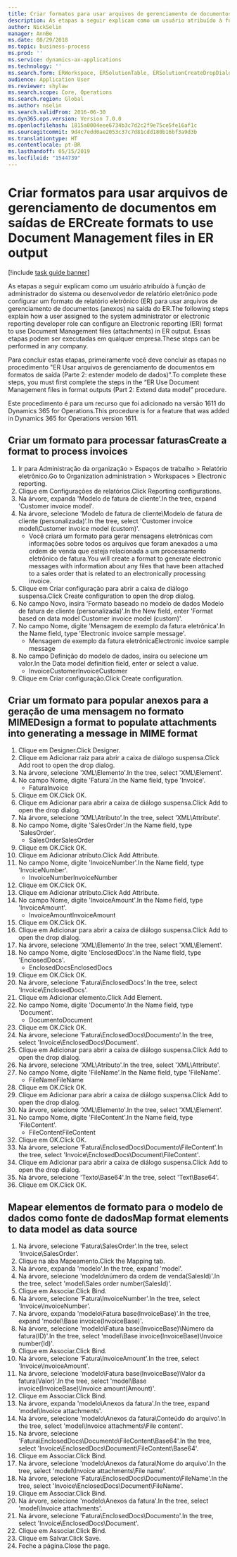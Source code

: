 ```yaml
---
title: Criar formatos para usar arquivos de gerenciamento de documentos em saídas de ER
description: As etapas a seguir explicam como um usuário atribuído à função de administrador do sistema ou desenvolvedor de relatório eletrônico pode configurar um formato de relatório eletrônico para usar arquivos de gerenciamento de documentos na saída do ER.
author: NickSelin
manager: AnnBe
ms.date: 08/29/2018
ms.topic: business-process
ms.prod: ''
ms.service: dynamics-ax-applications
ms.technology: ''
ms.search.form: ERWorkspace, ERSolutionTable, ERSolutionCreateDropDialog, EROperationDesigner, ERComponentTypeDropDialog
audience: Application User
ms.reviewer: shylaw
ms.search.scope: Core, Operations
ms.search.region: Global
ms.author: nselin
ms.search.validFrom: 2016-06-30
ms.dyn365.ops.version: Version 7.0.0
ms.openlocfilehash: 1815a0004eee6734b3c7d2c2f9e75ce5fe16af1c
ms.sourcegitcommit: 9d4c7edd0ae2053c37c7d81cdd180b16bf3a9d3b
ms.translationtype: HT
ms.contentlocale: pt-BR
ms.lasthandoff: 05/15/2019
ms.locfileid: "1544739"
---
```

# <a name="create-formats-to-use-document-management-files-in-er-output"></a><span data-ttu-id="6e132-103">Criar formatos para usar arquivos de gerenciamento de documentos em saídas de ER</span><span class="sxs-lookup"><span data-stu-id="6e132-103">Create formats to use Document Management files in ER output</span></span>

[!include [task guide banner](../../includes/task-guide-banner.md)]

<span data-ttu-id="6e132-104">As etapas a seguir explicam como um usuário atribuído à função de administrador do sistema ou desenvolvedor de relatório eletrônico pode configurar um formato de relatório eletrônico (ER) para usar arquivos de gerenciamento de documentos (anexos) na saída do ER.</span><span class="sxs-lookup"><span data-stu-id="6e132-104">The following steps explain how a user assigned to the system administrator or electronic reporting developer role can configure an Electronic reporting (ER) format to use Document Management files (attachments) in ER output.</span></span> <span data-ttu-id="6e132-105">Essas etapas podem ser executadas em qualquer empresa.</span><span class="sxs-lookup"><span data-stu-id="6e132-105">These steps can be performed in any company.</span></span>

<span data-ttu-id="6e132-106">Para concluir estas etapas, primeiramente você deve concluir as etapas no procedimento "ER Usar arquivos de gerenciamento de documentos em formatos de saída (Parte 2: estender modelo de dados)".</span><span class="sxs-lookup"><span data-stu-id="6e132-106">To complete these steps, you must first complete the steps in the “ER Use Document Management files in format outputs (Part 2: Extend data model” procedure.</span></span>

<span data-ttu-id="6e132-107">Este procedimento é para um recurso que foi adicionado na versão 1611 do Dynamics 365 for Operations.</span><span class="sxs-lookup"><span data-stu-id="6e132-107">This procedure is for a feature that was added in Dynamics 365 for Operations version 1611.</span></span>


## <a name="create-a-format-to-process-invoices"></a><span data-ttu-id="6e132-108">Criar um formato para processar faturas</span><span class="sxs-lookup"><span data-stu-id="6e132-108">Create a format to process invoices</span></span>
1. <span data-ttu-id="6e132-109">Ir para Administração da organização > Espaços de trabalho > Relatório eletrônico.</span><span class="sxs-lookup"><span data-stu-id="6e132-109">Go to Organization administration > Workspaces > Electronic reporting.</span></span>
2. <span data-ttu-id="6e132-110">Clique em Configurações de relatórios.</span><span class="sxs-lookup"><span data-stu-id="6e132-110">Click Reporting configurations.</span></span>
3. <span data-ttu-id="6e132-111">Na árvore, expanda 'Modelo de fatura de cliente'.</span><span class="sxs-lookup"><span data-stu-id="6e132-111">In the tree, expand 'Customer invoice model'.</span></span>
4. <span data-ttu-id="6e132-112">Na árvore, selecione 'Modelo de fatura de cliente\Modelo de fatura de cliente (personalizada)'.</span><span class="sxs-lookup"><span data-stu-id="6e132-112">In the tree, select 'Customer invoice model\Customer invoice model (custom)'.</span></span>
    * <span data-ttu-id="6e132-113">Você criará um formato para gerar mensagens eletrônicas com informações sobre todos os arquivos que foram anexados a uma ordem de venda que esteja relacionada a um processamento eletrônico de fatura.</span><span class="sxs-lookup"><span data-stu-id="6e132-113">You will create a format to generate electronic messages with information about any files that have been attached to a sales order that is related to an electronically processing invoice.</span></span>  
5. <span data-ttu-id="6e132-114">Clique em Criar configuração para abrir a caixa de diálogo suspensa.</span><span class="sxs-lookup"><span data-stu-id="6e132-114">Click Create configuration to open the drop dialog.</span></span>
6. <span data-ttu-id="6e132-115">No campo Novo, insira 'Formato baseado no modelo de dados Modelo de fatura de cliente (personalizada)'.</span><span class="sxs-lookup"><span data-stu-id="6e132-115">In the New field, enter 'Format based on data model Customer invoice model (custom)'.</span></span>
7. <span data-ttu-id="6e132-116">No campo Nome, digite 'Mensagem de exemplo da fatura eletrônica'.</span><span class="sxs-lookup"><span data-stu-id="6e132-116">In the Name field, type 'Electronic invoice sample message'.</span></span>
    * <span data-ttu-id="6e132-117">Mensagem de exemplo da fatura eletrônica</span><span class="sxs-lookup"><span data-stu-id="6e132-117">Electronic invoice sample message</span></span>  
8. <span data-ttu-id="6e132-118">No campo Definição do modelo de dados, insira ou selecione um valor.</span><span class="sxs-lookup"><span data-stu-id="6e132-118">In the Data model definition field, enter or select a value.</span></span>
    * <span data-ttu-id="6e132-119">InvoiceCustomer</span><span class="sxs-lookup"><span data-stu-id="6e132-119">InvoiceCustomer</span></span>  
9. <span data-ttu-id="6e132-120">Clique em Criar configuração.</span><span class="sxs-lookup"><span data-stu-id="6e132-120">Click Create configuration.</span></span>

## <a name="design-a-format-to-populate-attachments-into-generating-a-message-in-mime-format"></a><span data-ttu-id="6e132-121">Criar um formato para popular anexos para a geração de uma mensagem no formato MIME</span><span class="sxs-lookup"><span data-stu-id="6e132-121">Design a format to populate attachments into generating a message in MIME format</span></span>
1. <span data-ttu-id="6e132-122">Clique em Designer.</span><span class="sxs-lookup"><span data-stu-id="6e132-122">Click Designer.</span></span>
2. <span data-ttu-id="6e132-123">Clique em Adicionar raiz para abrir a caixa de diálogo suspensa.</span><span class="sxs-lookup"><span data-stu-id="6e132-123">Click Add root to open the drop dialog.</span></span>
3. <span data-ttu-id="6e132-124">Na árvore, selecione 'XML\Elemento'.</span><span class="sxs-lookup"><span data-stu-id="6e132-124">In the tree, select 'XML\Element'.</span></span>
4. <span data-ttu-id="6e132-125">No campo Nome, digite 'Fatura'.</span><span class="sxs-lookup"><span data-stu-id="6e132-125">In the Name field, type 'Invoice'.</span></span>
    * <span data-ttu-id="6e132-126">Fatura</span><span class="sxs-lookup"><span data-stu-id="6e132-126">Invoice</span></span>  
5. <span data-ttu-id="6e132-127">Clique em OK.</span><span class="sxs-lookup"><span data-stu-id="6e132-127">Click OK.</span></span>
6. <span data-ttu-id="6e132-128">Clique em Adicionar para abrir a caixa de diálogo suspensa.</span><span class="sxs-lookup"><span data-stu-id="6e132-128">Click Add to open the drop dialog.</span></span>
7. <span data-ttu-id="6e132-129">Na árvore, selecione 'XML\Atributo'.</span><span class="sxs-lookup"><span data-stu-id="6e132-129">In the tree, select 'XML\Attribute'.</span></span>
8. <span data-ttu-id="6e132-130">No campo Nome, digite 'SalesOrder'.</span><span class="sxs-lookup"><span data-stu-id="6e132-130">In the Name field, type 'SalesOrder'.</span></span>
    * <span data-ttu-id="6e132-131">SalesOrder</span><span class="sxs-lookup"><span data-stu-id="6e132-131">SalesOrder</span></span>  
9. <span data-ttu-id="6e132-132">Clique em OK.</span><span class="sxs-lookup"><span data-stu-id="6e132-132">Click OK.</span></span>
10. <span data-ttu-id="6e132-133">Clique em Adicionar atributo.</span><span class="sxs-lookup"><span data-stu-id="6e132-133">Click Add Attribute.</span></span>
11. <span data-ttu-id="6e132-134">No campo Nome, digite 'InvoiceNumber'.</span><span class="sxs-lookup"><span data-stu-id="6e132-134">In the Name field, type 'InvoiceNumber'.</span></span>
    * <span data-ttu-id="6e132-135">InvoiceNumber</span><span class="sxs-lookup"><span data-stu-id="6e132-135">InvoiceNumber</span></span>  
12. <span data-ttu-id="6e132-136">Clique em OK.</span><span class="sxs-lookup"><span data-stu-id="6e132-136">Click OK.</span></span>
13. <span data-ttu-id="6e132-137">Clique em Adicionar atributo.</span><span class="sxs-lookup"><span data-stu-id="6e132-137">Click Add Attribute.</span></span>
14. <span data-ttu-id="6e132-138">No campo Nome, digite 'InvoiceAmount'.</span><span class="sxs-lookup"><span data-stu-id="6e132-138">In the Name field, type 'InvoiceAmount'.</span></span>
    * <span data-ttu-id="6e132-139">InvoiceAmount</span><span class="sxs-lookup"><span data-stu-id="6e132-139">InvoiceAmount</span></span>  
15. <span data-ttu-id="6e132-140">Clique em OK.</span><span class="sxs-lookup"><span data-stu-id="6e132-140">Click OK.</span></span>
16. <span data-ttu-id="6e132-141">Clique em Adicionar para abrir a caixa de diálogo suspensa.</span><span class="sxs-lookup"><span data-stu-id="6e132-141">Click Add to open the drop dialog.</span></span>
17. <span data-ttu-id="6e132-142">Na árvore, selecione 'XML\Elemento'.</span><span class="sxs-lookup"><span data-stu-id="6e132-142">In the tree, select 'XML\Element'.</span></span>
18. <span data-ttu-id="6e132-143">No campo Nome, digite 'EnclosedDocs'.</span><span class="sxs-lookup"><span data-stu-id="6e132-143">In the Name field, type 'EnclosedDocs'.</span></span>
    * <span data-ttu-id="6e132-144">EnclosedDocs</span><span class="sxs-lookup"><span data-stu-id="6e132-144">EnclosedDocs</span></span>  
19. <span data-ttu-id="6e132-145">Clique em OK.</span><span class="sxs-lookup"><span data-stu-id="6e132-145">Click OK.</span></span>
20. <span data-ttu-id="6e132-146">Na árvore, selecione 'Fatura\EnclosedDocs'.</span><span class="sxs-lookup"><span data-stu-id="6e132-146">In the tree, select 'Invoice\EnclosedDocs'.</span></span>
21. <span data-ttu-id="6e132-147">Clique em Adicionar elemento.</span><span class="sxs-lookup"><span data-stu-id="6e132-147">Click Add Element.</span></span>
22. <span data-ttu-id="6e132-148">No campo Nome, digite 'Documento'.</span><span class="sxs-lookup"><span data-stu-id="6e132-148">In the Name field, type 'Document'.</span></span>
    * <span data-ttu-id="6e132-149">Documento</span><span class="sxs-lookup"><span data-stu-id="6e132-149">Document</span></span>  
23. <span data-ttu-id="6e132-150">Clique em OK.</span><span class="sxs-lookup"><span data-stu-id="6e132-150">Click OK.</span></span>
24. <span data-ttu-id="6e132-151">Na árvore, selecione 'Fatura\EnclosedDocs\Documento'.</span><span class="sxs-lookup"><span data-stu-id="6e132-151">In the tree, select 'Invoice\EnclosedDocs\Document'.</span></span>
25. <span data-ttu-id="6e132-152">Clique em Adicionar para abrir a caixa de diálogo suspensa.</span><span class="sxs-lookup"><span data-stu-id="6e132-152">Click Add to open the drop dialog.</span></span>
26. <span data-ttu-id="6e132-153">Na árvore, selecione 'XML\Atributo'.</span><span class="sxs-lookup"><span data-stu-id="6e132-153">In the tree, select 'XML\Attribute'.</span></span>
27. <span data-ttu-id="6e132-154">No campo Nome, digite 'FileName'.</span><span class="sxs-lookup"><span data-stu-id="6e132-154">In the Name field, type 'FileName'.</span></span>
    * <span data-ttu-id="6e132-155">FileName</span><span class="sxs-lookup"><span data-stu-id="6e132-155">FileName</span></span>  
28. <span data-ttu-id="6e132-156">Clique em OK.</span><span class="sxs-lookup"><span data-stu-id="6e132-156">Click OK.</span></span>
29. <span data-ttu-id="6e132-157">Clique em Adicionar para abrir a caixa de diálogo suspensa.</span><span class="sxs-lookup"><span data-stu-id="6e132-157">Click Add to open the drop dialog.</span></span>
30. <span data-ttu-id="6e132-158">Na árvore, selecione 'XML\Elemento'.</span><span class="sxs-lookup"><span data-stu-id="6e132-158">In the tree, select 'XML\Element'.</span></span>
31. <span data-ttu-id="6e132-159">No campo Nome, digite 'FileContent'.</span><span class="sxs-lookup"><span data-stu-id="6e132-159">In the Name field, type 'FileContent'.</span></span>
    * <span data-ttu-id="6e132-160">FileContent</span><span class="sxs-lookup"><span data-stu-id="6e132-160">FileContent</span></span>  
32. <span data-ttu-id="6e132-161">Clique em OK.</span><span class="sxs-lookup"><span data-stu-id="6e132-161">Click OK.</span></span>
33. <span data-ttu-id="6e132-162">Na árvore, selecione 'Fatura\EnclosedDocs\Documento\FileContent'.</span><span class="sxs-lookup"><span data-stu-id="6e132-162">In the tree, select 'Invoice\EnclosedDocs\Document\FileContent'.</span></span>
34. <span data-ttu-id="6e132-163">Clique em Adicionar para abrir a caixa de diálogo suspensa.</span><span class="sxs-lookup"><span data-stu-id="6e132-163">Click Add to open the drop dialog.</span></span>
35. <span data-ttu-id="6e132-164">Na árvore, selecione 'Texto\Base64'.</span><span class="sxs-lookup"><span data-stu-id="6e132-164">In the tree, select 'Text\Base64'.</span></span>
36. <span data-ttu-id="6e132-165">Clique em OK.</span><span class="sxs-lookup"><span data-stu-id="6e132-165">Click OK.</span></span>

## <a name="map-format-elements-to-data-model-as-data-source"></a><span data-ttu-id="6e132-166">Mapear elementos de formato para o modelo de dados como fonte de dados</span><span class="sxs-lookup"><span data-stu-id="6e132-166">Map format elements to data model as data source</span></span>
1. <span data-ttu-id="6e132-167">Na árvore, selecione 'Fatura\SalesOrder'.</span><span class="sxs-lookup"><span data-stu-id="6e132-167">In the tree, select 'Invoice\SalesOrder'.</span></span>
2. <span data-ttu-id="6e132-168">Clique na aba Mapeamento.</span><span class="sxs-lookup"><span data-stu-id="6e132-168">Click the Mapping tab.</span></span>
3. <span data-ttu-id="6e132-169">Na árvore, expanda 'modelo'.</span><span class="sxs-lookup"><span data-stu-id="6e132-169">In the tree, expand 'model'.</span></span>
4. <span data-ttu-id="6e132-170">Na árvore, selecione 'modelo\número da ordem de venda(SalesId)'.</span><span class="sxs-lookup"><span data-stu-id="6e132-170">In the tree, select 'model\Sales order number(SalesId)'.</span></span>
5. <span data-ttu-id="6e132-171">Clique em Associar.</span><span class="sxs-lookup"><span data-stu-id="6e132-171">Click Bind.</span></span>
6. <span data-ttu-id="6e132-172">Na árvore, selecione 'Fatura\InvoiceNumber'.</span><span class="sxs-lookup"><span data-stu-id="6e132-172">In the tree, select 'Invoice\InvoiceNumber'.</span></span>
7. <span data-ttu-id="6e132-173">Na árvore, expanda 'modelo\Fatura base(InvoiceBase)'.</span><span class="sxs-lookup"><span data-stu-id="6e132-173">In the tree, expand 'model\Base invoice(InvoiceBase)'.</span></span>
8. <span data-ttu-id="6e132-174">Na árvore, selecione 'modelo\Fatura base(InvoiceBase)\Número da fatura(ID)'.</span><span class="sxs-lookup"><span data-stu-id="6e132-174">In the tree, select 'model\Base invoice(InvoiceBase)\Invoice number(Id)'.</span></span>
9. <span data-ttu-id="6e132-175">Clique em Associar.</span><span class="sxs-lookup"><span data-stu-id="6e132-175">Click Bind.</span></span>
10. <span data-ttu-id="6e132-176">Na árvore, selecione 'Fatura\InvoiceAmount'.</span><span class="sxs-lookup"><span data-stu-id="6e132-176">In the tree, select 'Invoice\InvoiceAmount'.</span></span>
11. <span data-ttu-id="6e132-177">Na árvore, selecione 'modelo\Fatura base(InvoiceBase)\Valor da fatura(Valor)'.</span><span class="sxs-lookup"><span data-stu-id="6e132-177">In the tree, select 'model\Base invoice(InvoiceBase)\Invoice amount(Amount)'.</span></span>
12. <span data-ttu-id="6e132-178">Clique em Associar.</span><span class="sxs-lookup"><span data-stu-id="6e132-178">Click Bind.</span></span>
13. <span data-ttu-id="6e132-179">Na árvore, expanda 'modelo\Anexos da fatura'.</span><span class="sxs-lookup"><span data-stu-id="6e132-179">In the tree, expand 'model\Invoice attachments'.</span></span>
14. <span data-ttu-id="6e132-180">Na árvore, selecione 'modelo\Anexos da fatura\Conteúdo do arquivo'.</span><span class="sxs-lookup"><span data-stu-id="6e132-180">In the tree, select 'model\Invoice attachments\File content'.</span></span>
15. <span data-ttu-id="6e132-181">Na árvore, selecione 'Fatura\EnclosedDocs\Documento\FileContent\Base64'.</span><span class="sxs-lookup"><span data-stu-id="6e132-181">In the tree, select 'Invoice\EnclosedDocs\Document\FileContent\Base64'.</span></span>
16. <span data-ttu-id="6e132-182">Clique em Associar.</span><span class="sxs-lookup"><span data-stu-id="6e132-182">Click Bind.</span></span>
17. <span data-ttu-id="6e132-183">Na árvore, selecione 'modelo\Anexos da fatura\Nome do arquivo'.</span><span class="sxs-lookup"><span data-stu-id="6e132-183">In the tree, select 'model\Invoice attachments\File name'.</span></span>
18. <span data-ttu-id="6e132-184">Na árvore, selecione 'Fatura\EnclosedDocs\Documento\FileName'.</span><span class="sxs-lookup"><span data-stu-id="6e132-184">In the tree, select 'Invoice\EnclosedDocs\Document\FileName'.</span></span>
19. <span data-ttu-id="6e132-185">Clique em Associar.</span><span class="sxs-lookup"><span data-stu-id="6e132-185">Click Bind.</span></span>
20. <span data-ttu-id="6e132-186">Na árvore, selecione 'modelo\Anexos da fatura'.</span><span class="sxs-lookup"><span data-stu-id="6e132-186">In the tree, select 'model\Invoice attachments'.</span></span>
21. <span data-ttu-id="6e132-187">Na árvore, selecione 'Fatura\EnclosedDocs\Documento'.</span><span class="sxs-lookup"><span data-stu-id="6e132-187">In the tree, select 'Invoice\EnclosedDocs\Document'.</span></span>
22. <span data-ttu-id="6e132-188">Clique em Associar.</span><span class="sxs-lookup"><span data-stu-id="6e132-188">Click Bind.</span></span>
23. <span data-ttu-id="6e132-189">Clique em Salvar.</span><span class="sxs-lookup"><span data-stu-id="6e132-189">Click Save.</span></span>
24. <span data-ttu-id="6e132-190">Feche a página.</span><span class="sxs-lookup"><span data-stu-id="6e132-190">Close the page.</span></span>

